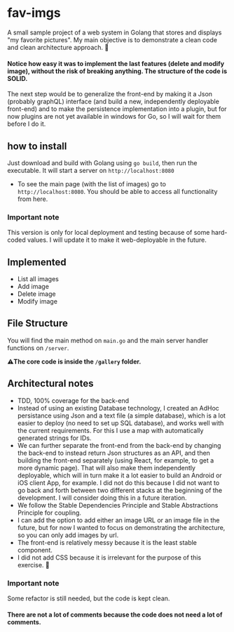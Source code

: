 # fav-imgs
A small sample project of a web system in Golang that stores and displays "my favorite pictures".
My main objective is to demonstrate a clean code and clean architecture approach. 🧱

#### Notice how easy it was to implement the last features (delete and modify image), without the risk of breaking anything. The structure of the code is SOLID.

The next step would be to generalize the front-end by making it a Json (probably graphQL) interface (and build a new, independently deployable front-end) and to make the persistence implementation into a plugin, but for now plugins are not yet available in windows for Go, so I will wait for them before I do it.

## how to install
Just download and build with Golang using `go build`, then run the executable. It will start a server on `http://localhost:8080`
- To see the main page (with the list of images) go to `http://localhost:8080`. You should be able to access all functionality from here.

### Important note
This version is only for local deployment and testing because of some hard-coded values. I will update it to make it web-deployable in the future.

## Implemented
- List all images
- Add image
- Delete image
- Modify image


## File Structure
You will find the main method on `main.go` and the main server handler functions on `/server`.

⚠️**The core code is inside the `/gallery` folder.** 

## Architectural notes
- TDD, 100% coverage for the back-end
- Instead of using an existing Database technology, I created an AdHoc persistance using Json and a text file (a simple 
database), which is a lot easier to deploy (no need to set up SQL database), and works well with the current 
requirements. For this I use a map with automatically generated strings for IDs.
- We can further separate the front-end from the back-end by changing the back-end to instead return Json structures as 
an API, and then building the front-end separately (using React, for example, to get a more dynamic page). That will 
also make them independently deployable, which will in turn make it a lot easier to build an Android or iOS client App, 
for example. I did not do this because I did not want to go back and forth between two different stacks at the beginning 
of the development. I will consider doing this in a future iteration.
- We follow the Stable Dependencies Principle and Stable Abstractions Principle for coupling.
- I can add the option to add either an image URL or an image file in the future, but for now I wanted to focus on 
demonstrating the architecture, so you can only add images by url.
- The front-end is relatively messy because it is the least stable component.
- I did not add CSS because it is irrelevant for the purpose of this exercise.  🥱

### Important note
Some refactor is still needed, but the code is kept clean.

#### There are not a lot of comments because the code does not need a lot of comments.
